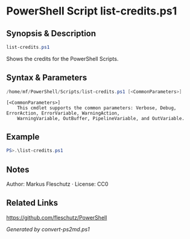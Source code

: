 # PowerShell Script list-credits.ps1

## Synopsis & Description
```powershell
list-credits.ps1
```

Shows the credits for the PowerShell Scripts.

## Syntax & Parameters
```powershell
/home/mf/PowerShell/Scripts/list-credits.ps1 [<CommonParameters>]
```

```
[<CommonParameters>]
    This cmdlet supports the common parameters: Verbose, Debug, ErrorAction, ErrorVariable, WarningAction, 
    WarningVariable, OutBuffer, PipelineVariable, and OutVariable.
```

## Example
```powershell
PS>.\list-credits.ps1
```


## Notes
Author: Markus Fleschutz · License: CC0

## Related Links
https://github.com/fleschutz/PowerShell

*Generated by convert-ps2md.ps1*
